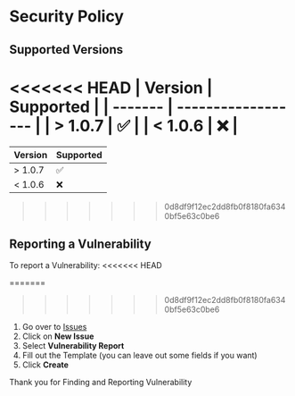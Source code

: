 # Security Policy

## Supported Versions

<<<<<<< HEAD
| Version | Supported          |
| ------- | ------------------ |
| > 1.0.7 | :white_check_mark: |
| < 1.0.6 | :x:                |
=======
| Version   | Supported          |
| --------- | ------------------ |
| > 1.0.7   | :white_check_mark: |
| < 1.0.6   | :x:                |
>>>>>>> 0d8df9f12ec2dd8fb0f8180fa6340bf5e63c0be6

## Reporting a Vulnerability

To report a Vulnerability:
<<<<<<< HEAD

=======
>>>>>>> 0d8df9f12ec2dd8fb0f8180fa6340bf5e63c0be6
1. Go over to [Issues](https://github.com/hstoreinteractive/Pyromanic/issues)
2. Click on **New Issue**
3. Select **Vulnerability Report**
4. Fill out the Template (you can leave out some fields if you want)
5. Click **Create**

Thank you for Finding and Reporting Vulnerability
